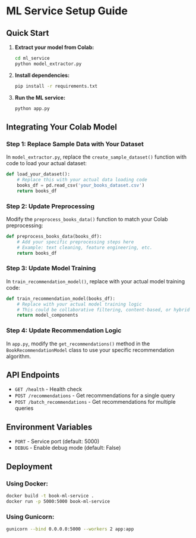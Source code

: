 # ML Service Setup Guide

## Quick Start

1. **Extract your model from Colab:**
   ```bash
   cd ml_service
   python model_extractor.py
   ```

2. **Install dependencies:**
   ```bash
   pip install -r requirements.txt
   ```

3. **Run the ML service:**
   ```bash
   python app.py
   ```

## Integrating Your Colab Model

### Step 1: Replace Sample Data with Your Dataset

In `model_extractor.py`, replace the `create_sample_dataset()` function with code to load your actual dataset:

```python
def load_your_dataset():
    # Replace this with your actual data loading code
    books_df = pd.read_csv('your_books_dataset.csv')
    return books_df
```

### Step 2: Update Preprocessing

Modify the `preprocess_books_data()` function to match your Colab preprocessing:

```python
def preprocess_books_data(books_df):
    # Add your specific preprocessing steps here
    # Example: text cleaning, feature engineering, etc.
    return books_df
```

### Step 3: Update Model Training

In `train_recommendation_model()`, replace with your actual model training code:

```python
def train_recommendation_model(books_df):
    # Replace with your actual model training logic
    # This could be collaborative filtering, content-based, or hybrid
    return model_components
```

### Step 4: Update Recommendation Logic

In `app.py`, modify the `get_recommendations()` method in the `BookRecommendationModel` class to use your specific recommendation algorithm.

## API Endpoints

- `GET /health` - Health check
- `POST /recommendations` - Get recommendations for a single query
- `POST /batch_recommendations` - Get recommendations for multiple queries

## Environment Variables

- `PORT` - Service port (default: 5000)
- `DEBUG` - Enable debug mode (default: False)

## Deployment

### Using Docker:
```bash
docker build -t book-ml-service .
docker run -p 5000:5000 book-ml-service
```

### Using Gunicorn:
```bash
gunicorn --bind 0.0.0.0:5000 --workers 2 app:app
```